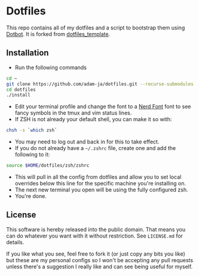 # Dotfiles

This repo contains all of my dotfiles and a script to bootstrap them using [Dotbot][dotbot]. It is forked from [dotfiles_template][fork].

## Installation

- Run the following commands
```sh
cd ~
git clone https://github.com/adam-ja/dotfiles.git --recurse-submodules
cd dotfiles
./install
```
- Edit your terminal profile and change the font to a [Nerd Font][nerdfonts] font to see fancy symbols in the tmux and vim status lines.
- If ZSH is not already your default shell, you can make it so with:
```sh
chsh -s `which zsh`
```
- You may need to log out and back in for this to take effect.
- If you do not already have a `~/.zshrc` file, create one and add the following to it:
```sh
source $HOME/dotfiles/zsh/zshrc
```
- This will pull in all the config from dotfiles and allow you to set local overrides below this line for the specific machine you're installing on.
- The next new terminal you open will be using the fully configured zsh.
- You're done.

## License

This software is hereby released into the public domain. That means you can do
whatever you want with it without restriction. See `LICENSE.md` for details.

If you like what you see, feel free to fork it (or just copy any bits you like) but these are my personal configs so I won't be accepting any pull requests unless there's a suggestion I really like and can see being useful for myself.

[dotbot]: https://github.com/anishathalye/dotbot
[fork]: https://github.com/anishathalye/dotfiles_template/fork
[nerdfonts]: https://github.com/ryanoasis/nerd-fonts
